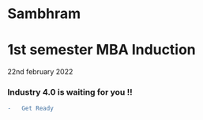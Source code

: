 # Sambhram

# 1st semester MBA Induction 

22nd february 2022 

### Industry 4.0 is waiting for you !!

```diff
-   Get Ready
```


